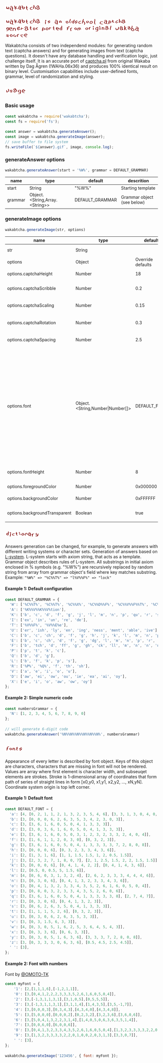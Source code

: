# ![wakabtcha](https://raw.githubusercontent.com/WagonOfDoubt/wakabtcha.js/assets/words/wakabtcha.gif)

![wakabtcha](https://raw.githubusercontent.com/WagonOfDoubt/wakabtcha.js/assets/words/wakabtcha.gif)
![_space](https://raw.githubusercontent.com/WagonOfDoubt/wakabtcha.js/assets/words/_space.gif)
![is](https://raw.githubusercontent.com/WagonOfDoubt/wakabtcha.js/assets/words/is.gif)
![_space](https://raw.githubusercontent.com/WagonOfDoubt/wakabtcha.js/assets/words/_space.gif)
![an](https://raw.githubusercontent.com/WagonOfDoubt/wakabtcha.js/assets/words/an.gif)
![_space](https://raw.githubusercontent.com/WagonOfDoubt/wakabtcha.js/assets/words/_space.gif)
![oldschool](https://raw.githubusercontent.com/WagonOfDoubt/wakabtcha.js/assets/words/oldschool.gif)
![_space](https://raw.githubusercontent.com/WagonOfDoubt/wakabtcha.js/assets/words/_space.gif)
![captcha](https://raw.githubusercontent.com/WagonOfDoubt/wakabtcha.js/assets/words/captcha.gif)
![_space](https://raw.githubusercontent.com/WagonOfDoubt/wakabtcha.js/assets/words/_space.gif)
![generator](https://raw.githubusercontent.com/WagonOfDoubt/wakabtcha.js/assets/words/generator.gif)
![_space](https://raw.githubusercontent.com/WagonOfDoubt/wakabtcha.js/assets/words/_space.gif)
![ported](https://raw.githubusercontent.com/WagonOfDoubt/wakabtcha.js/assets/words/ported.gif)
![_space](https://raw.githubusercontent.com/WagonOfDoubt/wakabtcha.js/assets/words/_space.gif)
![from](https://raw.githubusercontent.com/WagonOfDoubt/wakabtcha.js/assets/words/from.gif)
![_space](https://raw.githubusercontent.com/WagonOfDoubt/wakabtcha.js/assets/words/_space.gif)
![original](https://raw.githubusercontent.com/WagonOfDoubt/wakabtcha.js/assets/words/original.gif)
![_space](https://raw.githubusercontent.com/WagonOfDoubt/wakabtcha.js/assets/words/_space.gif)
![wakaba](https://raw.githubusercontent.com/WagonOfDoubt/wakabtcha.js/assets/words/wakaba.gif)
![_space](https://raw.githubusercontent.com/WagonOfDoubt/wakabtcha.js/assets/words/_space.gif)
![source](https://raw.githubusercontent.com/WagonOfDoubt/wakabtcha.js/assets/words/source.gif)

Wakabtcha consists of two independend modules: for generating random text (captcha answers) and for generating images from text (captcha questions). It doesn't have any database handling and verification logic, just challenge itself. It is an accurate port of [captcha.pl](https://github.com/some1suspicious/wakaba-original/blob/master/captcha.pl) from original Wakaba written by Dag Ågren (!WAHa.06x36) and produces 100% identical result on binary level. Customisation capabilities include user-defined fonts, grammar, level of randomization and styling.

## ![usage](https://raw.githubusercontent.com/WagonOfDoubt/wakabtcha.js/assets/words/usage.gif)

### Basic usage
```js
const wakabtcha = require('wakabtcha');
const fs = require('fs');

const answer = wakabtcha.generateAnswer();
const image = wakabtcha.generateImage(answer);
// save buffer to file system
fs.writeFile(`${answer}.gif`, image, console.log);
```

### generateAnswer options

```js
wakabtcha.generateAnswer(start = '%W%', grammar = DEFAULT_GRAMMAR)
```
|name|type|default|descrition|
|----|----|-------|----------|
|start|String|"%W%"|Starting template|
|grammar|Object.<String,Array.\<String>>|DEFAULT_GRAMMAR|Grammar object (see below)|

### generateImage options

```js
wakabtcha.generateImage(str, options)
```

|name|type|default|descrition|
|----|----|-------|----------|
|str|String| |Captcha answer|
|options|Object|Override defaults|
|options.captchaHeight|Number|18|Height of image|
|options.captchaScribble|Number|0.2|Random scatter level|
|options.captchaScaling|Number|0.15|Amplitude of random scale|
|options.captchaRotation|Number|0.3|Amplitude of random rotation|
|options.captchaSpacing|Number|2.5|Distance between letters|
|options.font|Object.<String,Number\|Number[]>|DEFAULT_FONT|Captcha font object, where keys are characters, values are arrays where first value is character width, other values are strokes where each stroke is represented by array of coordinates \[x1,y1, x2,y2, x3,y3, xN,yN\]|
|options.fontHeight|Number|8|Height of characters in font|
|options.foregroundColor|Number|0x000000|Color of text|
|options.backgroundColor|Number|0xFFFFFF|Color of background|
|options.backgroundTransparent|Boolean|true|Use transparent background|

## ![dictionary](https://raw.githubusercontent.com/WagonOfDoubt/wakabtcha.js/assets/words/dictionary.gif)

Answers generation can be changed, for example, to generate answers with different writing systems or character sets.
Generation of answers based on [L-system](https://en.wikipedia.org/wiki/L-system). L-system starts with axiom string, that acts as a template.
Grammar object describes rules of L-system. All substrings in initial axiom enclosed in % symbols (e.g. "%W%") are recursively replaced by random string from array from grammar object's field where key matches substring. Example: `"%W%" => "%C%%T%" => "l%V%%F%" => "lock"`

 #### Example 1: Default configuration
```js
const DEFAULT_GRAMMAR = {
  'W': ['%C%%T%', '%C%%T%', '%C%%X%', '%C%%D%%F%', '%C%%V%%F%%T%', '%C%%D%%F%%U%', '%C%%T%%U%', '%I%%T%', '%I%%C%%T%', '%A%'],
  'A': ['%K%%V%%K%%V%tion'],
  'K': ['b', 'c', 'd', 'f', 'g', 'j', 'l', 'm', 'n', 'p', 'qu', 'r', 's', 't', 'v', 's%P%'],
  'I': ['ex', 'in', 'un', 're', 'de'],
  'T': ['%V%%F%', '%V%%E%e'],
  'U': ['er', 'ish', 'ly', 'en', 'ing', 'ness', 'ment', 'able', 'ive'],
  'C': ['b', 'c', 'ch', 'd', 'f', 'g', 'h', 'j', 'k', 'l', 'm', 'n', 'p', 'qu', 'r', 's', 'sh', 't', 'th', 'v', 'w', 'y', 's%P%', '%R%r', '%L%l'],
  'E': ['b', 'c', 'ch', 'd', 'f', 'g', 'dg', 'l', 'm', 'n', 'p', 'r', 's', 't', 'th', 'v', 'z'],
  'F': ['b', 'tch', 'd', 'ff', 'g', 'gh', 'ck', 'll', 'm', 'n', 'n', 'ng', 'p', 'r', 'ss', 'sh', 't', 'tt', 'th', 'x', 'y', 'zz', 'r%R%', 's%P%', 'l%L%'],
  'P': ['p', 't', 'k', 'c'],
  'Q': ['b', 'd', 'g'],
  'L': ['b', 'f', 'k', 'p', 's'],
  'R': ['%P%', '%Q%', 'f', 'th', 'sh'],
  'V': ['a', 'e', 'i', 'o', 'u'],
  'D': ['aw', 'ei', 'ow', 'ou', 'ie', 'ea', 'ai', 'oy'],
  'X': ['e', 'i', 'o', 'aw', 'ow', 'oy']
};
```

 #### Example 2: Simple numeric code
```js
const numbersGrammar = {
  'N': [1, 2, 3, 4, 5, 6, 7, 8, 9, 0]
};

// will generate 6-digit code
wakabtcha.generateAnswer('%N%%N%%N%%N%%N%%N%', numbersGrammar)
```

## ![fonts](https://raw.githubusercontent.com/WagonOfDoubt/wakabtcha.js/assets/words/fonts.gif)

Appearance of every letter is described by font object. Keys of this object are characters, characters that are missing in font will not be rendered. Values are array where first element is character width, and subseuqet elements are strokes. Stroke is 1-dimensional array of coordinates that form path of series of straight lines in form \[x0,y0, x1,y1, x2,y2, ..., xN,yN\]. Coordinate system origin is top left corner.

#### Example 1: Default font

```js
const DEFAULT_FONT = {
  'a': [4, [0, 2, 1, 1, 2, 1, 3, 2, 3, 5, 4, 6], [3, 3, 1, 3, 0, 4, 0, 5, 1, 6, 2, 6, 3, 5]],
  'b': [3, [0, 0, 0, 6, 2, 6, 3, 5, 3, 4, 2, 3, 0, 3]],
  'c': [3, [3, 6, 1, 6, 0, 5, 0, 4, 1, 3, 3, 3]],
  'd': [3, [3, 0, 3, 6, 1, 6, 0, 5, 0, 4, 1, 3, 3, 3]],
  'e': [3, [3, 6, 1, 6, 0, 5, 0, 3, 1, 2, 3, 2, 3, 3, 2, 4, 0, 4]],
  'f': [3, [1, 6, 1, 1, 2, 0, 3, 0], [0, 3, 2, 3]],
  'g': [3, [3, 6, 1, 6, 0, 5, 0, 4, 1, 3, 3, 3, 3, 7, 2, 8, 0, 8]],
  'h': [3, [0, 0, 0, 6], [0, 3, 2, 3, 3, 4, 3, 6]],
  'i': [2, [1, 3, 1, 6], [1, 1, 1.5, 1.5, 1, 2, 0.5, 1.5]],
  'j': [3, [2, 3, 2, 7, 1, 8, 0, 7], [2, 1, 2.5, 1.5, 2, 2, 1.5, 1.5]],
  'k': [3, [0, 0, 0, 6], [0, 4, 1, 4, 2, 2], [0, 4, 1, 4, 3, 6]],
  'l': [2, [0.5, 0, 0.5, 5, 1.5, 6]],
  'm': [4, [0, 6, 0, 3, 1, 3, 2, 4], [2, 6, 2, 3, 3, 3, 4, 4, 4, 6]],
  'n': [3, [0, 3, 0, 6], [0, 4, 1, 3, 2, 3, 3, 4, 3, 6]],
  'o': [3, [0, 4, 1, 3, 2, 3, 3, 4, 3, 5, 2, 6, 1, 6, 0, 5, 0, 4]],
  'p': [3, [0, 8, 0, 3, 2, 3, 3, 4, 3, 5, 2, 6, 0, 6]],
  'q': [3, [3, 6, 1, 6, 0, 5, 0, 4, 1, 3, 3, 3, 3, 8], [2, 7, 4, 7]],
  'r': [3, [0, 3, 0, 6], [0, 4, 1, 3, 2, 3]],
  's': [3, [0, 6, 2, 6, 3, 5, 0, 4, 1, 3, 3, 3]],
  't': [3, [1, 1, 1, 5, 2, 6], [0, 3, 2, 3]],
  'u': [3, [0, 3, 0, 6, 2, 6, 3, 5, 3, 3]],
  'v': [3, [0, 3, 1.5, 6, 3, 3]],
  'w': [4, [0, 3, 0, 5, 1, 6, 2, 5, 3, 6, 4, 5, 4, 3]],
  'x': [3, [0, 3, 3, 6], [0, 6, 3, 3]],
  'y': [3, [0, 3, 0, 5, 1, 6, 3, 6], [3, 3, 3, 7, 2, 8, 0, 8]],
  'z': [3, [0, 3, 3, 3, 0, 6, 3, 6], [0.5, 4.5, 2.5, 4.5]],
  ' ': [3],
};
```

#### Example 2: Font with numbers

Font by [@OMOTO-TK](https://github.com/OMOTO-TK/mod-captcha-for-wakaba)

```js
const myFont = {
	'1': [2,[1,1,1,6],[-1,2,1,1]],
	'0': [3,[0,4,1,2,2,2,3,3,3,5,2,6,1,6,0,5,0,4]],
	'2': [3,[-1,3,1,1,3,1],[3,1,0,5],[0,5,5,5]],
	'3': [3,[-1,3,1,1,3,1],[3,1,1,4],[1,4,3,5],[3,5,-1,7]],
	'4': [3,[0,0,0,3],[0,3,4,3],[4,3,4,0],[4,3,4,8]],
	'5': [3,[5,0,0,0],[0,0,0,2],[0,2,3,2],[3,2,3,6],[3,6,0,6]],
	'6': [3,[5,0,4,1,3,2,2,3,1,4],[1,4,0,5,0,6,3,6,3,5,1,4]],
	'7': [3,[0,0,6,0],[6,0,0,6]],
	'8': [3,[0,4,1,3,2,3,3,4,3,5,2,6,1,6,0,5,0,4],[1,3,2,3,3,3,3,2,2,0,1,0,0,2,0,3,1,3]],
	'9': [3,[1,3,2,3,3,3,3,2,2,0,1,0,0,2,0,3,1,3],[3,3,0,7]],
	' ': [3],
};

wakabtcha.generateImage('123456', { font: myFont });
```
